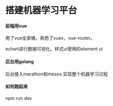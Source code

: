 # 搭建机器学习平台

#### 前端用vue

用了vue全家桶，熟悉了vuex，vue-router。

echart进行数据可视化。样式ui使用的element ui

#### 后台用golang

后台接入marathon和mesos
实现整个机器学习过程



#### 如何跑起来

npm run dev